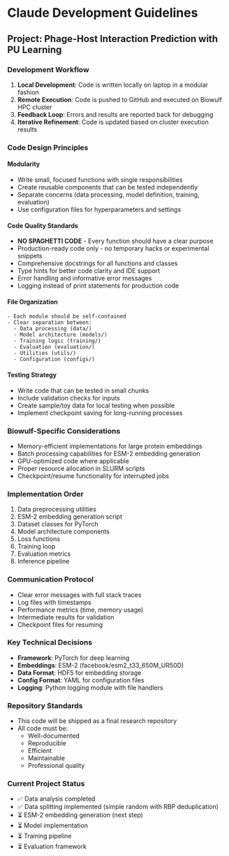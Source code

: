 # Claude Development Guidelines

## Project: Phage-Host Interaction Prediction with PU Learning

### Development Workflow
1. **Local Development**: Code is written locally on laptop in a modular fashion
2. **Remote Execution**: Code is pushed to GitHub and executed on Biowulf HPC cluster
3. **Feedback Loop**: Errors and results are reported back for debugging
4. **Iterative Refinement**: Code is updated based on cluster execution results

### Code Design Principles

#### Modularity
- Write small, focused functions with single responsibilities
- Create reusable components that can be tested independently
- Separate concerns (data processing, model definition, training, evaluation)
- Use configuration files for hyperparameters and settings

#### Code Quality Standards
- **NO SPAGHETTI CODE** - Every function should have a clear purpose
- Production-ready code only - no temporary hacks or experimental snippets
- Comprehensive docstrings for all functions and classes
- Type hints for better code clarity and IDE support
- Error handling and informative error messages
- Logging instead of print statements for production code

#### File Organization
```
- Each module should be self-contained
- Clear separation between:
  - Data processing (data/)
  - Model architecture (models/)
  - Training logic (training/)
  - Evaluation (evaluation/)
  - Utilities (utils/)
  - Configuration (configs/)
```

#### Testing Strategy
- Write code that can be tested in small chunks
- Include validation checks for inputs
- Create sample/toy data for local testing when possible
- Implement checkpoint saving for long-running processes

### Biowulf-Specific Considerations
- Memory-efficient implementations for large protein embeddings
- Batch processing capabilities for ESM-2 embedding generation
- GPU-optimized code where applicable
- Proper resource allocation in SLURM scripts
- Checkpoint/resume functionality for interrupted jobs

### Implementation Order
1. Data preprocessing utilities
2. ESM-2 embedding generation script
3. Dataset classes for PyTorch
4. Model architecture components
5. Loss functions
6. Training loop
7. Evaluation metrics
8. Inference pipeline

### Communication Protocol
- Clear error messages with full stack traces
- Log files with timestamps
- Performance metrics (time, memory usage)
- Intermediate results for validation
- Checkpoint files for resuming

### Key Technical Decisions
- **Framework**: PyTorch for deep learning
- **Embeddings**: ESM-2 (facebook/esm2_t33_650M_UR50D)
- **Data Format**: HDF5 for embedding storage
- **Config Format**: YAML for configuration files
- **Logging**: Python logging module with file handlers

### Repository Standards
- This code will be shipped as a final research repository
- All code must be:
  - Well-documented
  - Reproducible
  - Efficient
  - Maintainable
  - Professional quality

### Current Project Status
- ✅ Data analysis completed
- ✅ Data splitting implemented (simple random with RBP deduplication)
- ⏳ ESM-2 embedding generation (next step)
- ⏳ Model implementation
- ⏳ Training pipeline
- ⏳ Evaluation framework
